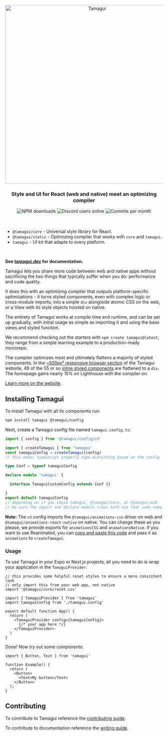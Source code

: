 <div align="center">
  <img margin="auto" width="572px" src="https://github.com/tamagui/tamagui/raw/master/apps/site/public/social.png" alt="Tamagui">
</div>

<h3 align="center">
  Style and UI for React (web and native) meet an optimizing compiler
</h3>

<div align="center">
  <img alt="NPM downloads" src="https://img.shields.io/npm/dw/@tamagui/core?logo=npm&label=NPM%20downloads&cacheSeconds=3600"/>
  <img alt="Discord users online" src="https://img.shields.io/github/commit-activity/m/tamagui/tamagui?label=Commits&logo=git" />
  <img alt="Commits per month" src="https://img.shields.io/discord/909986013848412191?logo=discord&label=Discord&cacheSeconds=3600" />
</div>

<br />
<br />

- `@tamagui/core` - Universal style library for React.
- `@tamagui/static` - Optimizing compiler that works with `core` and `tamagui`.
- `tamagui` - UI kit that adapts to every platform.

<br />

**See [tamagui.dev](https://tamagui.dev) for documentation.**

Tamagui lets you share more code between web and native apps without sacrificing the two things that typically suffer when you do: performance and code quality.

It does this with an optimizing compiler that outputs platform-specific optimizations - it turns styled components, even with complex logic or cross-module imports, into a simple `div` alongiside atomic CSS on the web, or a View with its style objects hoisted on native.

The entirety of Tamagui works at compile time and runtime, and can be set up gradually, with initial usage as simple as importing it and using the base views and styled function.

We recommend checking out the starters with `npm create tamagui@latest`, they range from a simple learning example to a production-ready monorepo.

The compiler optimizes most and ultimately flattens a majority of styled components. In the [~500px² responsive browser section](https://tamagui.dev) of the Tamagui website, 49 of the 55 or so [inline styled components](https://github.com/tamagui/tamagui/blob/master/apps/site/components/HeroResponsive.tsx) are flattened to a `div`. The homepage gains nearly 15% on Lighthouse with the compiler on.

[Learn more on the website](https://tamagui.dev/docs/intro/introduction).

## Installing Tamagui

To install Tamagui with all its components run:

```bash
npm install tamagui @tamagui/config
```

Next, create a Tamagui config file named `tamagui.config.ts`:

```ts
import { config } from '@tamagui/config/v3'

import { createTamagui } from 'tamagui'
const tamaguiConfig = createTamagui(config)
// this makes typescript properly type everything based on the config

type Conf = typeof tamaguiConfig

declare module 'tamagui' {

  interface TamaguiCustomConfig extends Conf {}

}
export default tamaguiConfig
// depending on if you chose tamagui, @tamagui/core, or @tamagui/web
// be sure the import and declare module lines both use that same name
```

**Note:** The `v3` config imports the `@tamagui/animations-css` driver on web and `@tamagui/animations-react-native` on native. You can change these as you please, we provide exports for `animationsCSS` and `animationsNative`. If you want to use Reanimated, you can [copy and paste this code](https://github.com/tamagui/tamagui/blob/c9adbbe4a45d2a728f06605b0e5e91382dd5b92d/packages/config/src/animationsReanimated.ts) and pass it as `animations` to `createTamagui`.

### Usage

To use Tamagui in your Expo or Next.js projects, all you need to do is wrap your application in the `TamaguiProvider`:

```tsx
// this provides some helpful reset styles to ensure a more consistent look
// only import this from your web app, not native
import '@tamagui/core/reset.css'

import { TamaguiProvider } from 'tamagui'
import tamaguiConfig from './tamagui.config'

export default function App() {
  return (
    <TamaguiProvider config={tamaguiConfig}>
      {/* your app here */}
    </TamaguiProvider>
  )
}
```

Done! Now try out some components:

```tsx
import { Button, Text } from 'tamagui'

function Example() {
  return (
    <Button>
      <Text>My button</Text>
    </Button>
  );
}
```

## Contributing

To contribute to Tamagui reference the [contributing guide](https://github.com/tamagui/tamagui/blob/master/CONTRIBUTING.md).

To contribute to documentation reference the [writing guide](https://github.com/tamagui/tamagui/blob/master/apps/site/WRITING-GUIDE.md).
